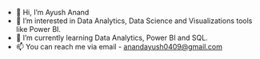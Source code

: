 - 👋 Hi, I’m Ayush Anand
- 👀 I’m interested in Data Analytics, Data Science and Visualizations tools like Power BI.
- 🌱 I’m currently learning Data Analytics, Power BI and SQL.
- 📫 You can reach me via email - anandayush0409@gmail.com

<!---
and-ayush/and-ayush is a ✨ special ✨ repository because its `README.md` (this file) appears on your GitHub profile.
You can click the Preview link to take a look at your changes.
--->
